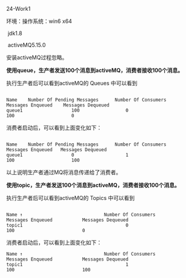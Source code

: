 24-Work1

环境：操作系统：win6 x64

​			jdk1.8

​			activeMQ5.15.0

安装activeMQ过程忽略。

**使用queue，生产者发送100个消息到activeMQ，消费者接收100个消息。**

执行生产者后可以看到activeMQ的 Queues 中可以看到

```

Name  	Number Of Pending Messages  	Number Of Consumers  	Messages Enqueued  	 Messages Dequeued
queue1					100					0						100						0
```



消费者启动后，可以看到上面变化如下：

```

Name  	Number Of Pending Messages  	Number Of Consumers  	Messages Enqueued  	Messages Dequeued 
queue1					0					1						100						100
```

以上说明生产者通过MQ将消息传递给了消费者。



**使用topic，生产者发送100个消息到activeMQ，消费者接收100个消息。**

执行生产者后可以看到activeMQ的 Topics 中可以看到

```

Name ↑								Number Of Consumers  			Messages Enqueued  			Messages Dequeued  	
topic1										0								100							0

```

消费者启动后，可以看到上面变化如下：

```
Name ↑								Number Of Consumers  			Messages Enqueued  			Messages Dequeued  	
topic1										1								100							100
```

